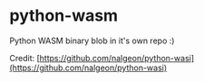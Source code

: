 # python-wasm
Python WASM binary blob in it's own repo :)

Credit: [https://github.com/nalgeon/python-wasi](https://github.com/nalgeon/python-wasi)

